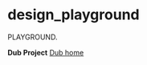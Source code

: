 # design_playground

PLAYGROUND.

**Dub Project**
[Dub home](lib/src/dub_website/screenshot/dub_home.mp4)
